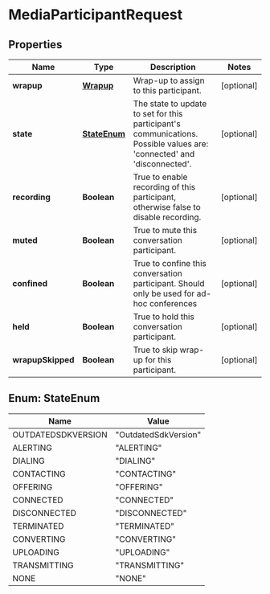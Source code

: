 
# MediaParticipantRequest

## Properties
Name | Type | Description | Notes
------------ | ------------- | ------------- | -------------
**wrapup** | [**Wrapup**](Wrapup.md) | Wrap-up to assign to this participant. |  [optional]
**state** | [**StateEnum**](#StateEnum) | The state to update to set for this participant&#39;s communications.  Possible values are: &#39;connected&#39; and &#39;disconnected&#39;. |  [optional]
**recording** | **Boolean** | True to enable recording of this participant, otherwise false to disable recording. |  [optional]
**muted** | **Boolean** | True to mute this conversation participant. |  [optional]
**confined** | **Boolean** | True to confine this conversation participant.  Should only be used for ad-hoc conferences |  [optional]
**held** | **Boolean** | True to hold this conversation participant. |  [optional]
**wrapupSkipped** | **Boolean** | True to skip wrap-up for this participant. |  [optional]


<a name="StateEnum"></a>
## Enum: StateEnum
Name | Value
---- | -----
OUTDATEDSDKVERSION | &quot;OutdatedSdkVersion&quot;
ALERTING | &quot;ALERTING&quot;
DIALING | &quot;DIALING&quot;
CONTACTING | &quot;CONTACTING&quot;
OFFERING | &quot;OFFERING&quot;
CONNECTED | &quot;CONNECTED&quot;
DISCONNECTED | &quot;DISCONNECTED&quot;
TERMINATED | &quot;TERMINATED&quot;
CONVERTING | &quot;CONVERTING&quot;
UPLOADING | &quot;UPLOADING&quot;
TRANSMITTING | &quot;TRANSMITTING&quot;
NONE | &quot;NONE&quot;



